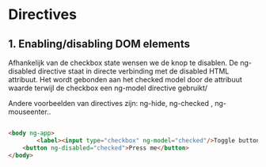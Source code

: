 # Directives

## 1. Enabling/disabling DOM elements

Afhankelijk van de checkbox state wensen we de knop te disablen.
De ng-disabled directive staat in directe verbinding met de disabled HTML attribuut.
Het wordt gebonden aan het checked model door de attribuut waarde terwijl de checkbox een ng-model directive gebruikt/

Andere voorbeelden van directives zijn: ng-hide, ng-checked , ng-mouseenter..


```html

<body ng-app>
		<label><input type="checkbox" ng-model="checked"/>Toggle button</label>
    <button ng-disabled="checked">Press me</button>
</body>
	
```
